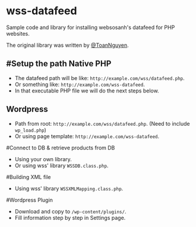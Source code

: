 # wss-datafeed

Sample code and library for installing websosanh's datafeed for PHP websites.

The original library was written by [@ToanNguyen](https://twitter.com/anhtoandev).

#Setup the path
Native PHP
----------
 - The datafeed path will be like: `http://example.com/wss/datafeed.php`.
 - Or something like: `http://example.com/wss-datafeed`.
 - In that executable PHP file we will do the next steps below.

Wordpress
---------
 - Path from root: `http://example.com/wss/datafeed.php`. (Need to include `wp_load.php`)
 - Or using page template: `http://example.com/wss-datafeed`.

#Connect to DB & retrieve products from DB
 - Using your own library.
 - Or using wss' library `WSSDB.class.php`.
 
#Building XML file
 - Using wss' library `WSSXMLMapping.class.php`.

#Wordpress Plugin

 - Download and copy to `/wp-content/plugins/`.
 - Fill information step by step in Settings page.
